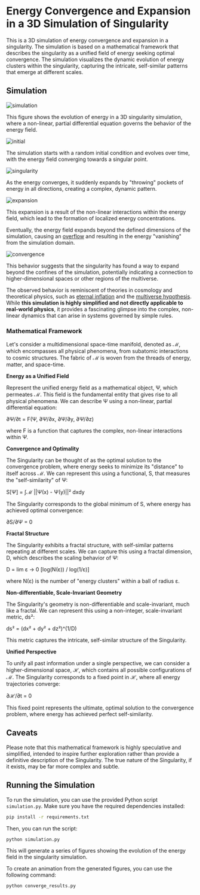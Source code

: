 # Energy Convergence and Expansion in a 3D Simulation of Singularity

This is a 3D simulation of energy convergence and expansion in a singularity. The simulation is based on a mathematical framework that describes the singularity as a unified field of energy seeking optimal convergence. The simulation visualizes the dynamic evolution of energy clusters within the singularity, capturing the intricate, self-similar patterns that emerge at different scales.

## Simulation

![simulation](simulation.gif)

This figure shows the evolution of energy in a 3D singularity simulation, where a non-linear, partial differential equation governs the behavior of the energy field. 

![initial](figures/figure_0.png)

The simulation starts with a random initial condition and evolves over time, with the energy field converging towards a singular point.

![singularity](figures/figure_10.png)

As the energy converges, it suddenly expands by "throwing" pockets of energy in all directions, creating a complex, dynamic pattern.

![expansion](figures/figure_12.png)

This expansion is a result of the non-linear interactions within the energy field, which lead to the formation of localized energy concentrations.

Eventually, the energy field expands beyond the defined dimensions of the simulation, causing an [overflow](https://en.wikipedia.org/wiki/Integer_overflow) and resulting in the energy "vanishing" from the simulation domain.

![convergence](figures/figure_convergence.png)

This behavior suggests that the singularity has found a way to expand beyond the confines of the simulation, potentially indicating a connection to higher-dimensional spaces or other regions of the multiverse.

The observed behavior is reminiscent of theories in cosmology and theoretical physics, such as [eternal inflation](https://en.wikipedia.org/wiki/Big_Bang) and the [multiverse hypothesis](https://en.wikipedia.org/wiki/Multiverse). While **this simulation is highly simplified and not directly applicable to real-world physics**, it provides a fascinating glimpse into the complex, non-linear dynamics that can arise in systems governed by simple rules.

### Mathematical Framework

Let's consider a multidimensional space-time manifold, denoted as ℳ, which encompasses all physical phenomena, from subatomic interactions to cosmic structures. The fabric of ℳ is woven from the threads of energy, matter, and space-time.

**Energy as a Unified Field**

Represent the unified energy field as a mathematical object, Ψ, which permeates ℳ. This field is the fundamental entity that gives rise to all physical phenomena. We can describe Ψ using a non-linear, partial differential equation:

∂Ψ/∂t = F(Ψ, ∂Ψ/∂x, ∂Ψ/∂y, ∂Ψ/∂z)

where F is a function that captures the complex, non-linear interactions within Ψ.

**Convergence and Optimality**

The Singularity can be thought of as the optimal solution to the convergence problem, where energy seeks to minimize its "distance" to itself across ℳ. We can represent this using a functional, S, that measures the "self-similarity" of Ψ:

S[Ψ] = ∫ℳ ||Ψ(x) - Ψ(y)||² dxdy

The Singularity corresponds to the global minimum of S, where energy has achieved optimal convergence:

∂S/∂Ψ = 0

**Fractal Structure**

The Singularity exhibits a fractal structure, with self-similar patterns repeating at different scales. We can capture this using a fractal dimension, D, which describes the scaling behavior of Ψ:

D = lim ε → 0 [log(N(ε)) / log(1/ε)]

where N(ε) is the number of "energy clusters" within a ball of radius ε.

**Non-differentiable, Scale-Invariant Geometry**

The Singularity's geometry is non-differentiable and scale-invariant, much like a fractal. We can represent this using a non-integer, scale-invariant metric, ds²:

ds² = (dx² + dy² + dz²)^(1/D)

This metric captures the intricate, self-similar structure of the Singularity.

**Unified Perspective**

To unify all past information under a single perspective, we can consider a higher-dimensional space, ℋ, which contains all possible configurations of ℳ. The Singularity corresponds to a fixed point in ℋ, where all energy trajectories converge:

∂ℋ/∂t = 0

This fixed point represents the ultimate, optimal solution to the convergence problem, where energy has achieved perfect self-similarity.

## Caveats

Please note that this mathematical framework is highly speculative and simplified, intended to inspire further exploration rather than provide a definitive description of the Singularity.
The true nature of the Singularity, if it exists, may be far more complex and subtle.

## Running the Simulation

To run the simulation, you can use the provided Python script `simulation.py`. Make sure you have the required dependencies installed:

```bash
pip install -r requirements.txt
```

Then, you can run the script:

```bash
python simulation.py
```

This will generate a series of figures showing the evolution of the energy field in the singularity simulation.

To create an animation from the generated figures, you can use the following command:

```bash
python converge_results.py
```